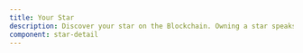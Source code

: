 ```yaml
---
title: Your Star
description: Discover your star on the Blockchain. Owning a star speaks greatly of your character. Owning a star created with Ethereum technology speaks of a person with a fine eye for detail, and a grasp of the next future markets.
component: star-detail
---
```

